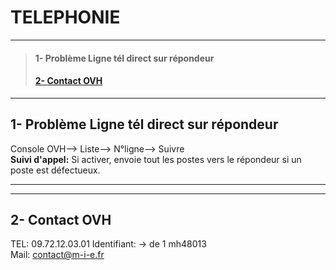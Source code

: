 # **TELEPHONIE**
________

>#### 1- Problème Ligne tél direct sur répondeur
>#### [2- Contact OVH]()
_______

## **1- Problème Ligne tél direct sur répondeur**
Console OVH--> Liste--> N°ligne--> Suivre  
**Suivi d'appel:** Si activer, envoie tout les postes vers le répondeur si un poste est défectueux.
______
______

## **2- Contact OVH**
TEL: 09.72.12.03.01
Identifiant: -> de 1 mh48013  
Mail: contact@m-i-e.fr
